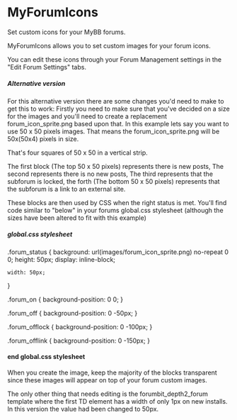 # MyForumIcons
Set custom icons for your MyBB forums.

MyForumIcons allows you to set custom images for your forum icons.

You can edit these icons through your Forum Management settings in the "Edit Forum Settings" tabs.

##### Alternative version #####
For this alternative version there are some changes you'd need to make to get this to work:
Firstly you need to make sure that you've decided on a size for the images and you'll need to create a replacement
forum_icon_sprite.png based upon that.  In this example lets say you want to use 50 x 50 pixels images. That means the forum_icon_sprite.png will be 50x(50x4) pixels in size.

That's four squares of 50 x 50 in a vertical strip.

The first block (The top 50 x 50 pixels) represents there is new posts,
The second represents there is no new posts,
The third represents that the subforum is locked,
the forth (The bottom 50 x 50 pixels) represents that the subforum is a link to an external site.

These blocks are then used by CSS when the right status is met.  You'll find code similar to "below" in your forums global.css stylesheet (although the sizes have been altered to fit with this example)

##### global.css stylesheet ####
.forum_status {
	background: url(images/forum_icon_sprite.png) no-repeat 0 0;
	height: 50px;
	display: inline-block;
	
	width: 50px;
}

.forum_on {
	background-position: 0 0;
}

.forum_off {
	background-position: 0 -50px;
}

.forum_offlock {
	background-position: 0 -100px;
}

.forum_offlink {
	background-position: 0 -150px;
}

#### end global.css stylesheet ####

When you create the image, keep the majority of the blocks transparent since these images will appear on top of your forum custom images.

The only other thing that needs editing is the forumbit_depth2_forum template where the first TD element has a width of only 1px on new installs.  In this version the value had been changed to 50px.





